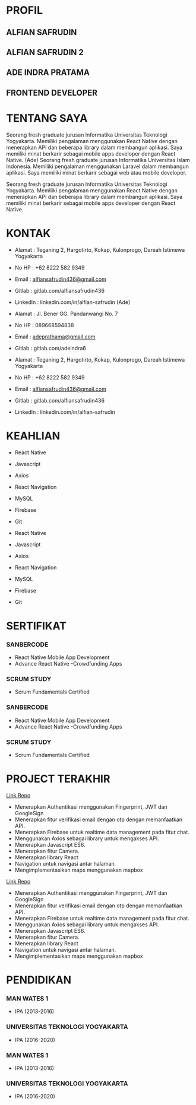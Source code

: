 # PROFIL
## ALFIAN SAFRUDIN

## ALFIAN SAFRUDIN 2

## ADE INDRA PRATAMA

## FRONTEND DEVELOPER

# TENTANG SAYA
Seorang fresh graduate jurusan Informatika Universitas
Teknologi Yogyakarta. Memiliki pengalaman menggunakan
React Native dengan menerapkan API dan beberapa library
dalam membangun aplikasi. Saya memiliki minat berkarir
sebagai mobile apps developer dengan React Native.
(Ade)
Seorang fresh graduate jurusan Informatika Universitas
Islam Indonesia. Memiliki pengalaman menggunakan Laravel
dalam membangun aplikasi. Saya memiliki minat berkarir sebagai
web atau mobile developer.

Seorang fresh graduate jurusan Informatika Universitas
Teknologi Yogyakarta. Memiliki pengalaman menggunakan
React Native dengan menerapkan API dan beberapa library
dalam membangun aplikasi. Saya memiliki minat berkarir
sebagai mobile apps developer dengan React Native.


# KONTAK
* Alamat : Teganing 2, Hargotirto, Kokap, Kulonprogo, Dareah Istimewa Yogyakarta
* No HP  : +62 8222 582 9349
* Email  : alfiansafrudin436@gmail.com
* Gitlab : gitlab.com/alfiansafrudin436
* LinkedIn : linkedin.com/in/alfian-safrudin
(Ade)
* Alamat : Jl. Bener GG. Pandanwangi No. 7
* No HP : 089668594838
* Email : adeprathama@gmail.com
* Gitlab : gitlab.com/adeindra6

* Alamat : Teganing 2, Hargotirto, Kokap, Kulonprogo, Dareah Istimewa Yogyakarta
* No HP  : +62 8222 582 9349
* Email  : alfiansafrudin436@gmail.com
* Gitlab : gitlab.com/alfiansafrudin436
* LinkedIn : linkedin.com/in/alfian-safrudin


# KEAHLIAN
* React Native
* Javascript
* Axios
* React Navigation
* MySQL
* Firebase
* Git

* React Native
* Javascript
* Axios
* React Navigation
* MySQL
* Firebase
* Git

# SERTIFIKAT
### SANBERCODE
* React Native Mobile App Development
* Advance React Native -Crowdfunding Apps
### SCRUM STUDY
* Scrum Fundamentals Certified

### SANBERCODE
* React Native Mobile App Development
* Advance React Native -Crowdfunding Apps
### SCRUM STUDY
* Scrum Fundamentals Certified

# PROJECT TERAKHIR
[Link Repo](https://gitlab.com/alfiansafrudin436/react-native-cli/-/tree/master/MyApp)
* Menerapkan Authentikasi menggunakan Fingerprint, JWT dan GoogleSign
* Menerapkan fitur verifikasi email dengan otp dengan memanfaatkan API.
* Menerapkan Firebase untuk realtime data management pada fitur chat.
* Menggunakan Axios sebagai library untuk mengakses API.
* Menerapkan Javascript ES6.
* Menerapkan fitur Camera.
* Menerapkan library React
* Navigation untuk navigasi antar halaman.
* Mengimplementasikan maps menggunakan mapbox

[Link Repo](https://gitlab.com/alfiansafrudin436/react-native-cli/-/tree/master/MyApp)
* Menerapkan Authentikasi menggunakan Fingerprint, JWT dan GoogleSign
* Menerapkan fitur verifikasi email dengan otp dengan memanfaatkan API.
* Menerapkan Firebase untuk realtime data management pada fitur chat.
* Menggunakan Axios sebagai library untuk mengakses API.
* Menerapkan Javascript ES6.
* Menerapkan fitur Camera.
* Menerapkan library React
* Navigation untuk navigasi antar halaman.
* Mengimplementasikan maps menggunakan mapbox


# PENDIDIKAN
### MAN WATES 1
* IPA (2013-2016)
### UNIVERSITAS TEKNOLOGI YOGYAKARTA
* IPA (2016-2020)

### MAN WATES 1
* IPA (2013-2016)
### UNIVERSITAS TEKNOLOGI YOGYAKARTA
* IPA (2016-2020)